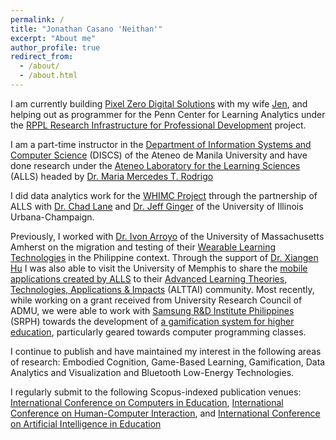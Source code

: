 ```yaml
---
permalink: /
title: "Jonathan Casano 'Neithan'"
excerpt: "About me"
author_profile: true
redirect_from: 
  - /about/
  - /about.html
---
```


I am currently building [Pixel Zero Digital Solutions](www.pixelzero.solutions) with my wife [Jen](https://scholar.google.com/citations?user=2RUD6psAAAAJ&hl=en&oi=ao), and helping out as programmer for the Penn Center for Learning Analytics under the [RPPL
Research Infrastructure for Professional Development](https://annenberg.brown.edu/rppl/about) project.

I am a part-time instructor in the [Department of Information Systems and Computer Science](https://www.facebook.com/admudiscs/) (DISCS) of the Ateneo de Manila University and have done research under the [Ateneo Laboratory for the Learning Sciences](https://alls.ateneo.edu/) (ALLS) headed by [Dr. Maria Mercedes T. Rodrigo](https://scholar.google.com/citations?user=meAacBIAAAAJ&hl=en)

I did data analytics work for the [WHIMC Project](https://whimcproject.web.illinois.edu/) through the partnership of ALLS with [Dr. Chad Lane](https://education.illinois.edu/faculty/h-chad-lane) and [Dr. Jeff Ginger](https://ischool.illinois.edu/people/jeff-ginger) of the University of Illinois Urbana-Champaign.  

Previously, I worked with [Dr. Ivon Arroyo](https://www.umass.edu/education/people/ivon-arroyo) of the University of Massachusetts Amherst on the migration and testing of their [Wearable Learning Technologies](https://stemforall2017.videohall.com/presentations/1027) in the Philippine context. Through the support of [Dr. Xiangen Hu](https://www.memphis.edu/psychology/people/faculty/hu.php) I was also able to visit the University of Memphis to share the [mobile applications created by ALLS](https://play.google.com/store/apps/developer?id=Ateneo+Laboratory+for+the+Learning+Sciences) to their [Advanced Learning Theories, Technologies, Applications & Impacts](https://home.x-in-y.com/)  (ALTTAI) community. Most recently, while working on a grant received from University Research Council of ADMU, we were able to work with [Samsung R&D Institute Philippines](https://research.samsung.com/srph) (SRPH) towards the development of [a gamification system for higher education](https://xiphiasgamification.gnomio.com/), particularly geared towards computer programming classes.

I continue to publish and have maintained my interest in the following areas of research: Embodied Cognition, Game-Based Learning, Gamification, Data Analytics and Visualization and Bluetooth Low-Energy Technologies.

I regularly submit to the following Scopus-indexed publication venues: [International Conference on Computers in Education](https://icce2022.apsce.net/), [International Conference on Human-Computer Interaction](https://2022.hci.international/), and [International Conference on Artificial Intelligence in Education](https://aied2022.webspace.durham.ac.uk/)
